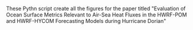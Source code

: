 These Pythn script create all the figures for the paper titled "Evaluation of Ocean Surface Metrics Relevant to Air-Sea Heat Fluxes in the HWRF-POM and HWRF-HYCOM Forecasting Models during Hurricane Dorian" 
